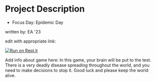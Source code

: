 # Project Description
* Focus Day:  Epidemic Day

written by: EA '23


edit with appropriate link:

[![Run on Repl.it](https://repl.it/badge/github/athenian-ct-projects/EmmaArnold-ff-project)](https://repl.it/github/athenian-ct-projects/EmmaArnold-ff-project)

Add info about game here:
In this game, your brain will be put to the test. There is a very deadly disease spreading throughout the world, and you need to make decisions to stop it. Good luck and please keep the world alive. 

